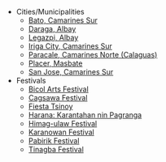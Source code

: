 - Cities/Municipalities
  - [Bato, Camarines Sur](/bayan/paracale.md)
  - [Daraga, Albay](/bayan/daraga.md)
  - [Legazpi, Albay](/bayan/legazpi-city.md)
  - [Iriga City, Camarines Sur](/bayan/iriga-city.md)
  - [Paracale, Camarines Norte (Calaguas)](/bayan/paracale.md)
  - [Placer, Masbate](/bayan/placer.md)
  - [San Jose, Camarines Sur](/bayan/san-jose.md)
- Festivals
  - [Bicol Arts Festival](/pista/bicol-arts-festival.md)
  - [Cagsawa Festival](/pista/cagsawa-festival.md)
  - [Fiesta Tsinoy](/pista/fiesta-tsinoy.md)
  - [Harana: Karantahan nin Pagranga](/pista/harana.md)
  - [Himag-ulaw Festival](/pista/himag-ulaw-festival.md)
  - [Karanowan Festival](/pista/karanowan-festival.md)
  - [Pabirik Festival](/pista/pabirik-festival.md)
  - [Tinagba Festival](/pista/tinagba-festival.md)
